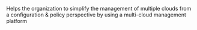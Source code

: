 Helps the organization to simplify the management of multiple clouds from a configuration & policy perspective by using a multi-cloud management platform